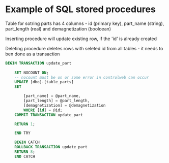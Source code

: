 # Example of SQL stored procedures

Table for sotring parts has 4 columns - id (primary key), part_name (string), part_length (real) and demagnetization (booloean)

Inserting procedure will update existing row, if the 'id' is already created

Deleting procedure deletes rows with seleted id from all tables - it needs to ben done as a transaction

```sql
BEGIN TRANSACTION update_part
	
	SET NOCOUNT ON;
	-- nocount must be on or some error in controlweb can occur
	UPDATE [dbo].[table_parts]
	SET

		[part_name] = @part_name,
		[part_length] = @part_length,
		[demagnetization] = @demagnetization
		WHERE [id] = @id;
	COMMIT TRANSACTION update_part

	RETURN 1;

	END TRY

	BEGIN CATCH
	ROLLBACK TRANSACTION update_part
	RETURN 8;
	END CATCH
```
